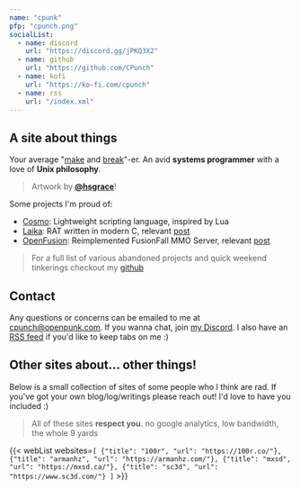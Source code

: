 ```yaml
---
name: "cpunk"
pfp: "cpunch.png"
socialList:
  - name: discord
    url: "https://discord.gg/jPKQ3X2"
  - name: github
    url: "https://github.com/CPunch"
  - name: kofi
    url: "https://ko-fi.com/cpunch"
  - name: rss
    url: "/index.xml"
---
```


## A site about things

Your average "[make](https://github.com/CPunch) and [break](/tags/reverse-engineering)"-er. An avid **systems programmer** with a love of **Unix philosophy**.
> Artwork by [**@hsgrace**](https://hsgrace.tumblr.com)!

Some projects I'm proud of:
- [Cosmo](https://github.com/CPunch/Cosmo): Lightweight scripting language, inspired by Lua
- [Laika](https://github.com/CPunch/Laika): RAT written in modern C, relevant [post](/pages/obfuscation-in-c)
- [OpenFusion](https://github.com/OpenFusionProject/OpenFusion): Reimplemented FusionFall MMO Server, relevant [post](/pages/fusionfall-openfusion)
> For a full list of various abandoned projects and quick weekend tinkerings checkout my [github](https://github.com/CPunch?tab=repositories)

## Contact

Any questions or concerns can be emailed to me at [cpunch@openpunk.com](mailto:cpunch@openpunk.com). If you wanna chat, join [my Discord](https://discord.gg/jPKQ3X2). I also have an [RSS feed](/index.xml) if you'd like to keep tabs on me :)

## Other sites about... other things!

Below is a small collection of sites of some people who I think are rad. If you've got your own blog/log/writings please reach out! I'd love to have you included :)
> All of these sites **respect you**. no google analytics, low bandwidth, the whole 9 yards

{{< webList websites=`[
    {"title": "100r", "url": "https://100r.co/"},
    {"title": "armanhz", "url": "https://armanhz.com/"},
    {"title": "mxsd", "url": "https://mxsd.ca/"},
    {"title": "sc3d", "url": "https://www.sc3d.com/"}
]` >}}
